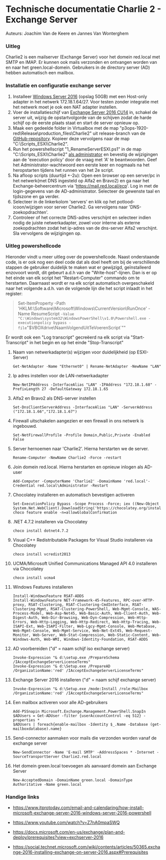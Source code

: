 # Technische documentatie Charlie 2 - Exchange Server

Auteurs: Joachim Van de Keere en Jannes Van Wonterghem

### Uitleg

Charlie2 is een mailserver (Exchange Server) voor het domein red.local met SMTP en IMAP. Er kunnen ook mails verzonden en ontvangen worden van en naar het green.local-domein. Gebruikers in de directory server (AD) hebben automatisch een mailbox.



### Installatie en configuratie exchange server

1. Installeer [Windows Server 2016](https://software-download.microsoft.com/download/pr/Windows_Server_2016_Datacenter_EVAL_en-us_14393_refresh.ISO) (opslag 50GB) met een Host-only adapter in het netwerk 172.18.1.64/27. Voor testen zonder integratie met het netwerk moet je ook een NAT adapter instellen.
2. Voer de installatieschijf van [Exchange Server 2016 CU14](https://download.microsoft.com/download/f/4/e/f4e4b3a0-925b-4eff-8cc7-8b5932d75b49/ExchangeServer2016-x64-cu14.iso) in, schakel de server uit, wijzig de opstartvolgorde van de schijven zodat de harde schijf op de eerste plaats staat en start de server opnieuw op.
3. Maak een gedeelde folder in Virtualbox met de map "p3ops-1920-red\Release\production_files\Charlie2" uit release-branch van de [GitHub-repository](<https://github.com/HoGentTIN/p3ops-1920-red>). Kopieer deze vervolgens naar de map "C:\Scripts_ESXI\Charlie2".
4. Run het powershellscript "1_RenameServerESXI.ps1" in de map "C:\Scripts_ESXI\Charlie2" [als administrator](<https://superuser.com/questions/108207/how-to-run-a-powershell-script-as-administrator>) en bevestig de wijzigingen aan de 'execution policy' door de vraag met 'A' te beantwoorden. Geef het Administrator-wachtwoord een eerste keer en nogmaals na het heropstarten tijdens het runnen van het 2e script.
5. Na afloop scripts (duurtijd +-2u): Open een browser op een server/pc in het netwerk(met DNS ingesteld op Alfa2 en Bravo2) en ga naar het Exchange-beheercentrum via 'https://mail.red.local/ecp'. Log in met de login-gegevens van de AD-administrator. Selecteer de gewenste taal en tijdszone en ga verder.
6. Selecteer in de linkerkolom 'servers' en klik op het potlood-icoon/wijzigen voor server Charlie2. Ga vervolgens naar 'DNS-zoekopdrachten'.
7. Controleer of het correcte DNS-adres verschijnt en selecteer indien nodig de juiste netwerkadapter, zowel voor interne als externe zoekopdrachten zodat het ip-adres van de dns-server Alfa2 verschijnt. Sla vervolgens de wijzigingen op.



### Uitleg powershellcode

Hieronder vindt u meer uitleg over de powershellcode. Naast onderstaande code, is er ook nog een deel code dat als doel heeft om bij de verschillende stappen de gebruiker duidelijk te maken wat er gewijzigd, geïnstalleerd enzovoort wordt, dit gebeurt a.d.h van de "Write-host"-lijnen. Dan is er op het einde van elk script het "Restart-Computer" commando om te herstarten. Daarnaast wordt er na elk script automatisch overgeschakeld naar het volgende a.d.h. van de volgende lijn die het script inlaadt in het register: 
> Set-ItemProperty -Path 'HKLM:\Software\Microsoft\Windows\CurrentVersion\RunOnce' -Name ResumeScript `
                -Value "C:\Windows\system32\WindowsPowerShell\v1.0\Powershell.exe -executionpolicy bypass -file `"$VBOXdrive\NaamVolgendUitTeVoerenScript`""

Er wordt ook een "Log transcript" gecreëerd na elk script via "Start-Transcript" in het begin en op het einde "Stop-Transcript"

1. Naam van netwerkadapter(s) wijzigen voor duidelijkheid (op ESXI-Server)

      ```
      Get-NetAdapter -Name "Ethernet0" | Rename-NetAdapter -NewName "LAN"
      ```
      
2. Ip adres instellen voor de LAN-netwerkadapter

   ```
   New-NetIPAddress -InterfaceAlias "LAN" -IPAddress "172.18.1.68" -PrefixLength 27 -DefaultGateway 172.18.1.65
   ```

3. Alfa2 en Bravo2 als DNS-server instellen

   ```
   Set-DnsClientServerAddress -InterfaceAlias "LAN" -ServerAddress ("172.18.1.66","172.18.1.67")
   ```

4. Firewall uitschakelen aangezien er een firewall in ons netwerk is ingebouwd.

   ```
   Set-NetFirewallProfile -Profile Domain,Public,Private -Enabled False
   ```

5. Server hernoemen naar 'Charlie2'. Hierna herstarten we de server.

   ```
   Rename-Computer -NewName Charlie2 -Force -restart
   ```

6. Join domein red.local. Hierna herstarten en opnieuw inlogen als AD-user

   ```
   Add-Computer -ComputerName 'Charlie2' -DomainName 'red.local'-Credential red.local\Administrator -Restart
   ```

7. Chocolatey installeren en automatisch bevestigen activeren

   ```
   Set-ExecutionPolicy Bypass -Scope Process -Force; iex ((New-Object System.Net.WebClient).DownloadString('https://chocolatey.org/install.ps1'))
   choco feature enable -n=allowGlobalConfirmation
   ```

8. .NET 4.7.2 installeren via Chocolatey

   ```
   choco install dotnet4.7.2
   ```

9. Visual C++ Redistributable Packages for Visual Studio installeren via Chocolatey

   ```
   choco install vcredist2013
   ```

10. UCMA/Microsoft Unified Communications Managed API 4.0 installeren via Chocolatey

    ```
    choco install ucma4
    ```

11. Windows Features installeren

    ```
    Install-WindowsFeature RSAT-ADDS
    Install-WindowsFeature NET-Framework-45-Features, RPC-over-HTTP-proxy, RSAT-Clustering, RSAT-Clustering-CmdInterface, RSAT-Clustering-Mgmt, RSAT-Clustering-PowerShell, Web-Mgmt-Console, WAS-Process-Model, Web-Asp-Net45, Web-Basic-Auth, Web-Client-Auth, Web-Digest-Auth, Web-Dir-Browsing, Web-Dyn-Compression, Web-Http-Errors, Web-Http-Logging, Web-Http-Redirect, Web-Http-Tracing, Web-ISAPI-Ext, Web-ISAPI-Filter, Web-Lgcy-Mgmt-Console, Web-Metabase, Web-Mgmt-Console, Web-Mgmt-Service, Web-Net-Ext45, Web-Request-Monitor, Web-Server, Web-Stat-Compression, Web-Static-Content, Web-Windows-Auth, Web-WMI, Windows-Identity-Foundation, RSAT-ADDS
    ```

12. AD voorbereiden ("d" = naam schijf iso exchange server)

    ```
    Invoke-Expression "& d:\setup.exe /PrepareSchema /IAcceptExchangeServerLicenseTerms"
    Invoke-Expression "& d:\Setup.exe /PrepareAD /OrganizationName:'red' /IAcceptExchangeServerLicenseTerms"
    ```

13. Exchange Server 2016 installeren ("d" = naam schijf exchange server)

    ```
    Invoke-Expression "& d:\Setup.exe /mode:Install /role:Mailbox /OrganizationName:'red' /IAcceptExchangeServerLicenseTerms"
    ```

14. Een mailbox activeren voor alle AD-gebruikers

    ```
    Add-PSSnapin Microsoft.Exchange.Management.PowerShell.SnapIn
    $ADUsers = Get-ADUser -filter {userAccountControl -eq 512} -properties *
    $ADUsers | foreach{enable-mailbox -Identity $_.Name -Database (get-mailboxdatabase).name}
    ```

15. Send-connector aanmaken voor mails die verzonden worden vanaf de exchange server

    ```
    New-SendConnector -Name 'E-mail SMTP' -AddressSpaces * -Internet -SourceTransportServer Charlie2.red.local
    ```


16. Het domein green.local toevoegen als aanvaard domein aan Exchange Server

    ```
    New-AcceptedDomain -DomainName green.local -DomainType Authoritative -Name green.local
    ```

    

### Handige links

- <https://www.itprotoday.com/email-and-calendaring/how-install-microsoft-exchange-server-2016-windows-server-2016-powershell>

- <https://www.youtube.com/watch?v=Z7nA0mpaSWQ>
- <https://docs.microsoft.com/en-us/exchange/plan-and-deploy/prerequisites?view=exchserver-2016>
- <https://social.technet.microsoft.com/wiki/contents/articles/50365.exchange-2016-installing-exchange-on-server-2016.aspx#Prerequisites>

